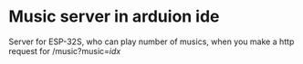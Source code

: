 # Music server in arduion ide
 Server for ESP-32S, who can play number of musics, when you make a http request for /music?music=*idx*

